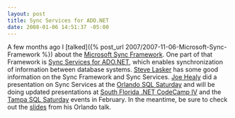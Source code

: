 ```yaml
---
layout: post
title: Sync Services for ADO.NET
date: 2008-01-06 14:51:37 -05:00
---
```


A few months ago I [talked]({% post_url 2007/2007-11-06-Microsoft-Sync-Framework %}) about the [Microsoft Sync Framework](http://msdn2.microsoft.com/sync/default.aspx). One part of that Framework is [Sync Services for ADO.NET](http://msdn2.microsoft.com/sync/bb887608.aspx), which enables synchronization of information between database systems. [Steve Lasker](http://blogs.msdn.com/stevelasker/archive/tags/Microsoft+Synchronization+Platform/default.aspx) has some good information on the Sync Framework and Sync Services. [Joe Healy](http://www.devfish.net/default.aspx) did a presentation on Sync Services at the [Orlando SQL Saturday](http://www.sqlsaturday.com) and will be doing updated presentations at [South Florida .NET CodeCamp IV](http://codecamp08.fladotnet.com) and the [Tampa SQL Saturday](http://www.sqlsaturday.com) events in February. In the meantime, be sure to check out the [slides](http://www.devfish.net/downloads/files/synch_services.zip) from his Orlando talk.
